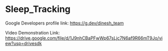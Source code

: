 # Sleep_Tracking

Google Developers profile link: https://g.dev/dinesh_team

Video Demonstration Link: https://drive.google.com/file/d/1J9nhCBaPFwWp67sLjc7N6af9R66mT9Jo/view?usp=drivesdk 
